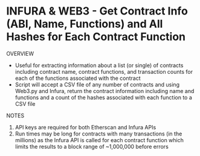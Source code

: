 # INFURA & WEB3 - Get Contract Info (ABI, Name, Functions) and All Hashes for Each Contract Function

OVERVIEW
- Useful for extracting information about a list (or single) of contracts including contract name, contract functions,
   and transaction counts for each of the functions associated with the contract
- Script will accept a CSV file of any number of contracts and using Web3.py and Infura, return the contract
   information including name and functions and a count of the hashes associated with each function to a CSV file
   
NOTES
1. API keys are required for both Etherscan and Infura APIs
2. Run times may be long for contracts with many transactions (in the millions) as the Infura API is called for each
   contract function which limits the results to a block range of ~1,000,000 before errors
